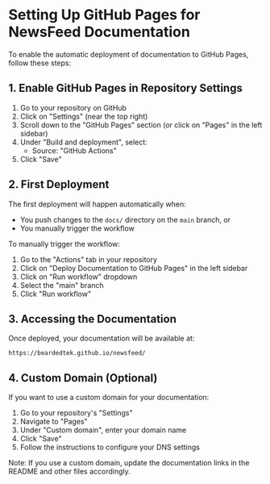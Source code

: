 # Setting Up GitHub Pages for NewsFeed Documentation

To enable the automatic deployment of documentation to GitHub Pages, follow these steps:

## 1. Enable GitHub Pages in Repository Settings

1. Go to your repository on GitHub
2. Click on "Settings" (near the top right)
3. Scroll down to the "GitHub Pages" section (or click on "Pages" in the left sidebar)
4. Under "Build and deployment", select:
   - Source: "GitHub Actions"
5. Click "Save"

## 2. First Deployment

The first deployment will happen automatically when:
- You push changes to the `docs/` directory on the `main` branch, or
- You manually trigger the workflow

To manually trigger the workflow:
1. Go to the "Actions" tab in your repository
2. Click on "Deploy Documentation to GitHub Pages" in the left sidebar
3. Click on "Run workflow" dropdown
4. Select the "main" branch
5. Click "Run workflow"

## 3. Accessing the Documentation

Once deployed, your documentation will be available at:
```
https://beardedtek.github.io/newsfeed/
```

## 4. Custom Domain (Optional)

If you want to use a custom domain for your documentation:

1. Go to your repository's "Settings"
2. Navigate to "Pages"
3. Under "Custom domain", enter your domain name
4. Click "Save"
5. Follow the instructions to configure your DNS settings

Note: If you use a custom domain, update the documentation links in the README and other files accordingly. 